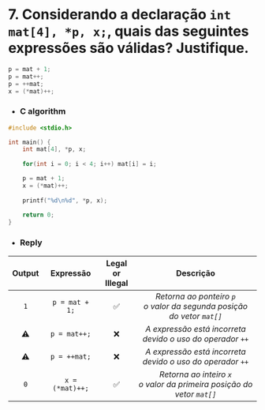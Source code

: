 # 7. Considerando a declaração `int mat[4], *p, x;`, quais das seguintes expressões são válidas? Justifique.

```c
p = mat + 1;
p = mat++;
p = ++mat;
x = (*mat)++;
```

- ### C algorithm

```c
#include <stdio.h>

int main() {
    int mat[4], *p, x;
    
    for(int i = 0; i < 4; i++) mat[i] = i;

    p = mat + 1;
    x = (*mat)++;
    
    printf("%d\n%d", *p, x);
    
    return 0; 
}
```

- ### Reply
| Output | Expressão | Legal or</br>Illegal | Descrição |
|:-----:|:-----:|:-----:|:-----:|
|  `1` |  `p = mat + 1;` | :white_check_mark: | <em>Retorna ao ponteiro `p`</br>o valor da segunda posição do vetor `mat[]`</em> |
| :warning: |  `p = mat++;` | :x: | <em>A expressão está incorreta</br> devido o uso do operador `++`</em> |
| :warning: |  `p = ++mat;` | :x: | <em>A expressão está incorreta</br> devido o uso do operador `++`</em> |
|  `0` |  `x = (*mat)++;` | :white_check_mark: | <em>Retorna ao inteiro `x`</br>o valor da primeira posição do vetor `mat[]`</em> |
